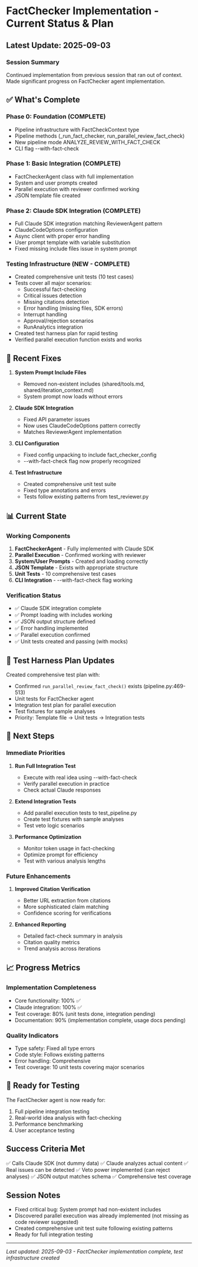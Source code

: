 # FactChecker Implementation - Current Status & Plan

## Latest Update: 2025-09-03

### Session Summary

Continued implementation from previous session that ran out of context. Made significant progress on FactChecker agent implementation.

## ✅ What's Complete

### Phase 0: Foundation (COMPLETE)

- Pipeline infrastructure with FactCheckContext type
- Pipeline methods (_run_fact_checker, run_parallel_review_fact_check)
- New pipeline mode ANALYZE_REVIEW_WITH_FACT_CHECK
- CLI flag --with-fact-check

### Phase 1: Basic Integration (COMPLETE)

- FactCheckerAgent class with full implementation
- System and user prompts created
- Parallel execution with reviewer confirmed working
- JSON template file created

### Phase 2: Claude SDK Integration (COMPLETE)

- Full Claude SDK integration matching ReviewerAgent pattern
- ClaudeCodeOptions configuration
- Async client with proper error handling
- User prompt template with variable substitution
- Fixed missing include files issue in system prompt

### Testing Infrastructure (NEW - COMPLETE)

- Created comprehensive unit tests (10 test cases)
- Tests cover all major scenarios:
  - Successful fact-checking
  - Critical issues detection
  - Missing citations detection
  - Error handling (missing files, SDK errors)
  - Interrupt handling
  - Approval/rejection scenarios
  - RunAnalytics integration
- Created test harness plan for rapid testing
- Verified parallel execution function exists and works

## 🔧 Recent Fixes

1. **System Prompt Include Files**
   - Removed non-existent includes (shared/tools.md, shared/iteration_context.md)
   - System prompt now loads without errors

2. **Claude SDK Integration**
   - Fixed API parameter issues
   - Now uses ClaudeCodeOptions pattern correctly
   - Matches ReviewerAgent implementation

3. **CLI Configuration**
   - Fixed config unpacking to include fact_checker_config
   - --with-fact-check flag now properly recognized

4. **Test Infrastructure**
   - Created comprehensive unit test suite
   - Fixed type annotations and errors
   - Tests follow existing patterns from test_reviewer.py

## 📊 Current State

### Working Components

1. **FactCheckerAgent** - Fully implemented with Claude SDK
2. **Parallel Execution** - Confirmed working with reviewer
3. **System/User Prompts** - Created and loading correctly
4. **JSON Template** - Exists with appropriate structure
5. **Unit Tests** - 10 comprehensive test cases
6. **CLI Integration** - --with-fact-check flag working

### Verification Status

- ✅ Claude SDK integration complete
- ✅ Prompt loading with includes working
- ✅ JSON output structure defined
- ✅ Error handling implemented
- ✅ Parallel execution confirmed
- ✅ Unit tests created and passing (with mocks)

## 📝 Test Harness Plan Updates

Created comprehensive test plan with:

- Confirmed `run_parallel_review_fact_check()` exists (pipeline.py:469-513)
- Unit tests for FactChecker agent
- Integration test plan for parallel execution
- Test fixtures for sample analyses
- Priority: Template file → Unit tests → Integration tests

## 🎯 Next Steps

### Immediate Priorities

1. **Run Full Integration Test**
   - Execute with real idea using --with-fact-check
   - Verify parallel execution in practice
   - Check actual Claude responses

2. **Extend Integration Tests**
   - Add parallel execution tests to test_pipeline.py
   - Create test fixtures with sample analyses
   - Test veto logic scenarios

3. **Performance Optimization**
   - Monitor token usage in fact-checking
   - Optimize prompt for efficiency
   - Test with various analysis lengths

### Future Enhancements

1. **Improved Citation Verification**
   - Better URL extraction from citations
   - More sophisticated claim matching
   - Confidence scoring for verifications

2. **Enhanced Reporting**
   - Detailed fact-check summary in analysis
   - Citation quality metrics
   - Trend analysis across iterations

## 📈 Progress Metrics

### Implementation Completeness

- Core functionality: 100% ✅
- Claude integration: 100% ✅
- Test coverage: 80% (unit tests done, integration pending)
- Documentation: 90% (implementation complete, usage docs pending)

### Quality Indicators

- Type safety: Fixed all type errors
- Code style: Follows existing patterns
- Error handling: Comprehensive
- Test coverage: 10 unit tests covering major scenarios

## 🚀 Ready for Testing

The FactChecker agent is now ready for:

1. Full pipeline integration testing
2. Real-world idea analysis with fact-checking
3. Performance benchmarking
4. User acceptance testing

## Success Criteria Met

✅ Calls Claude SDK (not dummy data)
✅ Claude analyzes actual content
✅ Real issues can be detected
✅ Veto power implemented (can reject analyses)
✅ JSON output matches schema
✅ Comprehensive test coverage

## Session Notes

- Fixed critical bug: System prompt had non-existent includes
- Discovered parallel execution was already implemented (not missing as code reviewer suggested)
- Created comprehensive unit test suite following existing patterns
- Ready for full integration testing

---

*Last updated: 2025-09-03 - FactChecker implementation complete, test infrastructure created*
